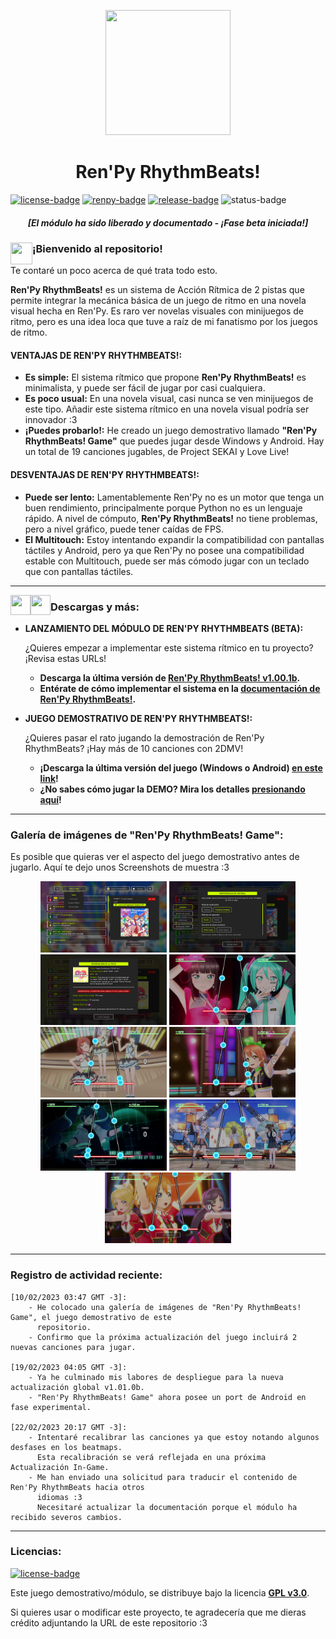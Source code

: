 [license]: https://www.gnu.org/licenses/gpl-3.0
[renpy]: https://renpy.org/
[release]: https://github.com/CharlieFuu69/RenPy_RhythmBeats/releases

[renpy-badge]: https://img.shields.io/badge/Ren'Py-v7.4.11-red?style=for-the-badge&logo=python
[license-badge]: https://img.shields.io/badge/License-GPLv3-blue.svg?style=for-the-badge
[status-badge]: https://img.shields.io/badge/Status-Beta-000077?style=for-the-badge
[release-badge]: https://img.shields.io/github/v/release/CharlieFuu69/RenPy_RhythmBeats?style=for-the-badge&logo=github


<p align="center">
  <img width="200" height="200" src="https://user-images.githubusercontent.com/77955772/208582867-fe267999-3f6c-448f-ae78-26b14ced10ac.png">
</p>

<h1 align = "center"> Ren'Py RhythmBeats! </h1>

[![license-badge]][license] [![renpy-badge]][renpy] [![release-badge]][release] ![status-badge]

<h5 align = "center">
    <i>[El módulo ha sido liberado y documentado - ¡Fase beta iniciada!]</i>
</h5>

<p>
  <img align="left" width="35" height="35" src="https://user-images.githubusercontent.com/77955772/195962734-6a3e86be-c5c5-475f-8980-815819b07dfa.png"/>
  <h3> ¡Bienvenido al repositorio! </h3>
</p>

Te contaré un poco acerca de qué trata todo esto.

**Ren'Py RhythmBeats!** es un sistema de Acción Rítmica de 2 pistas que permite integrar la mecánica básica de un juego de ritmo en una novela visual hecha en Ren'Py. Es raro ver novelas visuales con minijuegos de ritmo, pero es una idea loca que tuve a raíz de mi fanatismo por los juegos de ritmo.

#### VENTAJAS DE REN'PY RHYTHMBEATS!:

* **Es simple:** El sistema rítmico que propone **Ren'Py RhythmBeats!** es minimalista, y puede ser fácil de jugar por casi cualquiera.
* **Es poco usual:** En una novela visual, casi nunca se ven minijuegos de este tipo. Añadir este sistema rítmico en una novela visual podría ser innovador :3
* **¡Puedes probarlo!:** He creado un juego demostrativo llamado **"Ren'Py RhythmBeats! Game"** que puedes jugar desde Windows y Android. Hay un total de 19 canciones jugables, de Project SEKAI y Love Live!

#### DESVENTAJAS DE REN'PY RHYTHMBEATS!:

* **Puede ser lento:** Lamentablemente Ren'Py no es un motor que tenga un buen rendimiento, principalmente porque Python no es un lenguaje rápido. A nivel de cómputo, **Ren'Py RhythmBeats!** no tiene problemas, pero a nivel gráfico, puede tener caídas de FPS.
* **El Multitouch:** Estoy intentando expandir la compatibilidad con pantallas táctiles y Android, pero ya que Ren'Py no posee una compatibilidad estable con Multitouch, puede ser más cómodo jugar con un teclado que con pantallas táctiles.

---

<p align="left">
  <img align="left" width="32" height="32" src="https://user-images.githubusercontent.com/77955772/219849900-522f35c1-ff4e-4a91-b865-6bf8ca0ed1ea.png"/>
  <img align="left" width="32" height="32" src="https://user-images.githubusercontent.com/77955772/219849896-840fd10f-1b21-40ec-a416-2e20a1378233.png"/>
  <h3> Descargas y más: </h3>
</p>

* **LANZAMIENTO DEL MÓDULO DE REN'PY RHYTHMBEATS (BETA):**

  ¿Quieres empezar a implementar este sistema rítmico en tu proyecto? ¡Revisa estas URLs!
  * **Descarga la última versión de [Ren'Py RhythmBeats! v1.00.1b](https://github.com/CharlieFuu69/RenPy_RhythmBeats/releases/tag/v1.00.1b_module).**
  * **Entérate de cómo implementar el sistema en la [documentación de Ren'Py RhythmBeats!](https://github.com/CharlieFuu69/RenPy_RhythmBeats/blob/main/docs/doc_mainpage.md).**
  
* **JUEGO DEMOSTRATIVO DE REN'PY RHYTHMBEATS!:**

  ¿Quieres pasar el rato jugando la demostración de Ren'Py RhythmBeats? ¡Hay más de 10 canciones con 2DMV!
  * **¡Descarga la última versión del juego (Windows o Android) [en este link](https://github.com/CharlieFuu69/RenPy_RhythmBeats/releases/tag/v1.01.0b_global)!**
  * **¿No sabes cómo jugar la DEMO? Mira los detalles [presionando aquí](DETALLES_DEMO.md)!**

---
### Galería de imágenes de "Ren'Py RhythmBeats! Game":

Es posible que quieras ver el aspecto del juego demostrativo antes de jugarlo. Aquí te dejo unos Screenshots de muestra :3

<p align="center">
  <img width="40%" height="40%" src="src/screenshots/screenshot0003.png"/>
  <img width="40%" height="40%" src="src/screenshots/screenshot0004.png"/>
  <br>
  <img width="40%" height="40%" src="src/screenshots/screenshot0002.png"/>
  <img width="40%" height="40%" src="src/screenshots/screenshot0006.png"/>
  <br>
  <img width="40%" height="40%" src="src/screenshots/screenshot0007.png"/>
  <img width="40%" height="40%" src="src/screenshots/screenshot0009.png"/>
  <br>
  <img width="40%" height="40%" src="src/screenshots/screenshot0011.png"/>
  <img width="40%" height="40%" src="src/screenshots/screenshot0012.png"/>
  <br>
  <img width="40%" height="40%" src="src/screenshots/screenshot0013.png"/>
  
</p>

---

### Registro de actividad reciente:
```   
[10/02/2023 03:47 GMT -3]:
    - He colocado una galería de imágenes de "Ren'Py RhythmBeats! Game", el juego demostrativo de este
      repositorio.
    - Confirmo que la próxima actualización del juego incluirá 2 nuevas canciones para jugar.
    
[19/02/2023 04:05 GMT -3]:
    - Ya he culminado mis labores de despliegue para la nueva actualización global v1.01.0b.
    - "Ren'Py RhythmBeats! Game" ahora posee un port de Android en fase experimental.
    
[22/02/2023 20:17 GMT -3]:
    - Intentaré recalibrar las canciones ya que estoy notando algunos desfases en los beatmaps.
      Esta recalibración se verá reflejada en una próxima Actualización In-Game.
    - Me han enviado una solicitud para traducir el contenido de Ren'Py RhythmBeats hacia otros
      idiomas :3
      Necesitaré actualizar la documentación porque el módulo ha recibido severos cambios.
```

---
### Licencias:
[![license-badge]][license]

Este juego demostrativo/módulo, se distribuye bajo la licencia **[GPL v3.0](license)**.

Si quieres usar o modificar este proyecto, te agradecería que me dieras crédito adjuntando la URL de este repositorio :3

